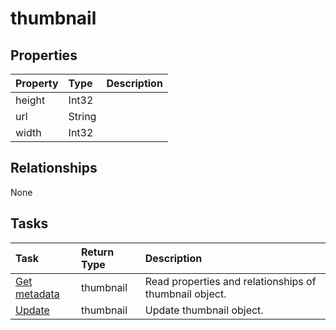# thumbnail



## Properties
| Property	   | Type	|Description|
|:---------------|:--------|:----------|
|height|Int32||
|url|String||
|width|Int32||

## Relationships
None


## Tasks

| Task		   | Return Type	|Description|
|:---------------|:--------|:----------|
|[Get metadata](../api/thumbnail_get.md) | thumbnail |Read properties and relationships of thumbnail object.|
|[Update](../api/thumbnail_update.md) | thumbnail	|Update thumbnail object. |
